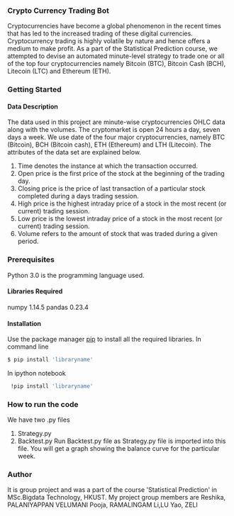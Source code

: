 ### Crypto Currency Trading Bot
Cryptocurrencies have become a global phenomenon in the recent times that has led to the increased trading of these digital currencies. Cryptocurrency trading is highly volatile by nature and hence offers a medium to make profit. As a part of the Statistical Prediction course, we attempted to devise an automated minute-level strategy to trade one or all of the top four cryptocurrencies namely Bitcoin (BTC), Bitcoin Cash (BCH), Litecoin (LTC) and Ethereum (ETH).
### Getting Started
#### Data Description
The data used in this project are minute-wise cryptocurrencies OHLC data along with the volumes. The cryptomarket is open 24 hours a day, seven days a week. We use date of the four major cryptocurrencies, namely BTC (Bitcoin), BCH (Bitcoin cash), ETH (Ethereum) and LTH (Litecoin).
The attributes of the data set are explained below.
1. Time denotes the instance at which the transaction occurred.
2. Open price is the first price of the stock at the beginning of the trading day.
3. Closing price is the price of last transaction of a particular stock completed during a days trading session.
4. High price is the highest intraday price of a stock in the most recent (or current) trading session.
5. Low price is the lowest intraday price of a stock in the most recent (or current) trading session.
6. Volume refers to the amount of stock that was traded during a given period.
### Prerequisites
Python 3.0 is the programming language used.
#### Libraries Required
numpy 1.14.5
pandas 0.23.4
#### Installation
Use the package manager [pip](https://pip.pypa.io/en/stable/) to install all the required libraries.
In command line
```sh
$ pip install 'libraryname' 
```
In ipython notebook
```sh
 !pip install 'libraryname' 
```
### How to run the code
We have two .py files
1. Strategy.py
2. Backtest.py
Run Backtest.py file as Strategy.py file is imported into this file. You will get a graph showing the balance curve for the particular week.
### Author
It is group project and was a part of the course 'Statistical Prediction' in MSc.Bigdata Technology, HKUST. My project group members are 
Reshika, PALANIYAPPAN VELUMANI
Pooja, RAMALINGAM
Li,LU
Yao, ZELI

